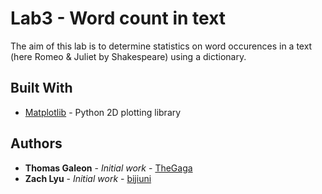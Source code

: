 # Lab3 - Word count in text

The aim of this lab is to determine statistics on word occurences in a text (here Romeo & Juliet by Shakespeare) using a dictionary.

## Built With

* [Matplotlib](https://matplotlib.org/) - Python 2D plotting library

## Authors

* **Thomas Galeon** - *Initial work* - [TheGaga](https://github.com/TheGaga)
* **Zach Lyu** - *Initial work* - [bijiuni](https://github.com/bijiuni)
